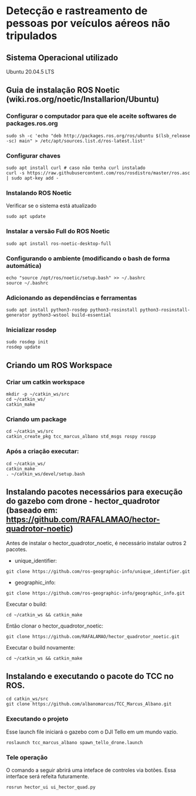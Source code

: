 # Detecção e rastreamento de pessoas por veículos aéreos não tripulados

## Sistema Operacional utilizado
Ubuntu 20.04.5 LTS

## Guia de instalação ROS Noetic (wiki.ros.org/noetic/Installarion/Ubuntu)

### Configurar o computador para que ele aceite softwares de packages.ros.org

```
sudo sh -c 'echo "deb http://packages.ros.org/ros/ubuntu $(lsb_release -sc) main" > /etc/apt/sources.list.d/ros-latest.list'
```

### Configurar chaves
```
sudo apt install curl # caso não tenha curl instalado
curl -s https://raw.githubusercontent.com/ros/rosdistro/master/ros.asc | sudo apt-key add -	
```

### Instalando ROS Noetic
Verificar se o sistema está atualizado
```
sudo apt update
```	

### Instalar a versão Full do ROS Noetic
```
sudo apt install ros-noetic-desktop-full
```

### Configurando o ambiente (modificando o bash de forma automática)	
```
echo "source /opt/ros/noetic/setup.bash" >> ~/.bashrc
source ~/.bashrc
```

### Adicionando as dependências e ferramentas 
```
sudo apt install python3-rosdep python3-rosinstall python3-rosinstall-generator python3-wstool build-essential
```	
### Inicializar rosdep
```
sudo rosdep init
rosdep update
```

## Criando um ROS Workspace
### Criar um catkin workspace
```
mkdir -p ~/catkin_ws/src
cd ~/catkin_ws/		
catkin_make
```		

### Criando um package
```
cd ~/catkin_ws/src
catkin_create_pkg tcc_marcus_albano std_msgs rospy roscpp
```

### Após a criação executar:
```
cd ~/catkin_ws/ 		
catkin_make
. ~/catkin_ws/devel/setup.bash
```

## Instalando pacotes necessários para execução do gazebo com drone - hector_quadrotor (baseado em: https://github.com/RAFALAMAO/hector-quadrotor-noetic)
Antes de instalar o hector_quadrotor_noetic, é necessário instalar outros 2 pacotes.
 - unique_identifier: 
```
git clone https://github.com/ros-geographic-info/unique_identifier.git
``` 

 - geographic_info: 
```
git clone https://github.com/ros-geographic-info/geographic_info.git
```

Executar o build:

```
cd ~/catkin_ws && catkin_make
```

Então clonar o hector_quadrotor_noetic:

```
git clone https://github.com/RAFALAMAO/hector_quadrotor_noetic.git
```

Executar o build novamente:

```
cd ~/catkin_ws && catkin_make
```

## Instalando e executando o pacote do TCC no ROS.
```
cd catkin_ws/src
git clone https://github.com/albanomarcus/TCC_Marcus_Albano.git
```

### Executando o projeto
Esse launch file iniciará o gazebo com o DJI Tello em um mundo vazio.
```
roslaunch tcc_marcus_albano spawn_tello_drone.launch
```

### Tele operação
O comando a seguir abrirá uma inteface de controles via botões. Essa interface será refeita futuramente.
```
rosrun hector_ui ui_hector_quad.py
```

